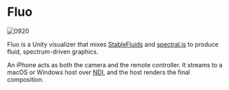 # Fluo

![0920](https://github.com/user-attachments/assets/d95f80a4-9001-4b37-93f7-524477e313ea)

Fluo is a Unity visualizer that mixes [StableFluids] and [spectral.js] to
produce fluid, spectrum-driven graphics.

An iPhone acts as both the camera and the remote controller. It streams to a
macOS or Windows host over [NDI], and the host renders the final composition.

[StableFluids]: https://github.com/keijiro/StableFluids
[spectral.js]: https://github.com/keijiro/spectral.js-unity
[NDI]: https://github.com/keijiro/KlakNDI
